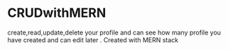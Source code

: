 # CRUDwithMERN
create,read,update,delete your profile and can see how many profile you have created and can edit later  . Created with MERN stack
